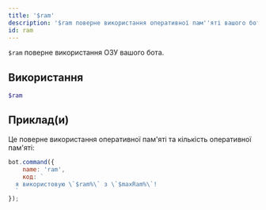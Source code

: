```yaml
---
title: '$ram'
description: '$ram поверне використання оперативної пам''яті вашого бота.'
id: ram
---
```


`$ram` поверне використання ОЗУ вашого бота.

## Використання

```php
$ram
```

## Приклад(и)

Це поверне використання оперативної пам'яті та кількість оперативної пам'яті:

```javascript
bot.command({
    name: 'ram',
    код: `
  я використовую \`$ram%\` з \`$maxRam%\`!
  `
});
```
